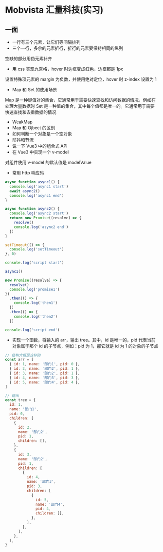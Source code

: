 # Mobvista 汇量科技(实习)

## 一面

- 一行有三个元素，让它们等间隔排列
- 三个一行，多余的元素折行，折行的元素要保持相同的纵列

空缺的部分用伪元素补齐

- 用 css 实现九宫格，hover 时边框变成红色，边框都是 1px

设置特殊项元素的 margin 为负数，并使用绝对定位，hover 时 z-index 设置为 1

- Map 和 Set 的使用场景

Map 是一种键值对的集合，它通常用于需要快速查找和访问数据的情况，例如在处理大量数据时
Set 是一种值的集合，其中每个值都是唯一的。它通常用于需要快速查找和去重数据的情况

- WeakMap
- Map 和 Ojbect 的区别
- 如何判断一个对象是一个空对象
- 防抖和节流
- 说一下 Vue3 中的组合式 API
- 在 Vue3 中实现一个 v-model

对组件使用 v-model 的默认值是 modelValue

- 常用 http 响应码

```js
async function async1() {
  console.log('async1 start')
  await async2()
  console.log('async1 end')
}

async function async2() {
  console.log('async2 start')
  return new Promise((resolve) => {
    resolve()
    console.log('async2 end')
  })
}

setTimeout(() => {
  console.log('setTimeout')
}, 0)

console.log('script start')

async1()

new Promise((resolve) => {
  resolve()
  console.log('promise1')
})
  .then(() => {
    console.log('then1')
  })
  .then(() => {
    console.log('then2')
  })

console.log('script end')
```

- 实现一个函数，将输入的 arr，输出 tree。其中，id 是唯一的，pid 代表当前对象属于那个 id 的子节点，例如：pid 为 1，那它就是 id 为 1 的对象的子节点

```js
// 结构大概是这样的
const arr = [
  { id: 1, name: '部门1', pid: 0 },
  { id: 2, name: '部门2', pid: 1 },
  { id: 3, name: '部门2', pid: 1 },
  { id: 4, name: '部门3', pid: 3 },
  { id: 5, name: '部门4', pid: 4 },
]

// 输出
const tree = {
  id: 1,
  name: '部门1',
  pid: 0,
  children: [
    {
      id: 2,
      name: '部门2',
      pid: 1,
      children: [],
    },
    {
      id: 3,
      name: '部门2',
      pid: 1,
      children: [
        {
          id: 4,
          name: '部门3',
          pid: 3,
          children: [
            {
              id: 5,
              name: '部门4',
              pid: 4,
              children: [],
            },
          ],
        },
      ],
    },
  ],
}
```
